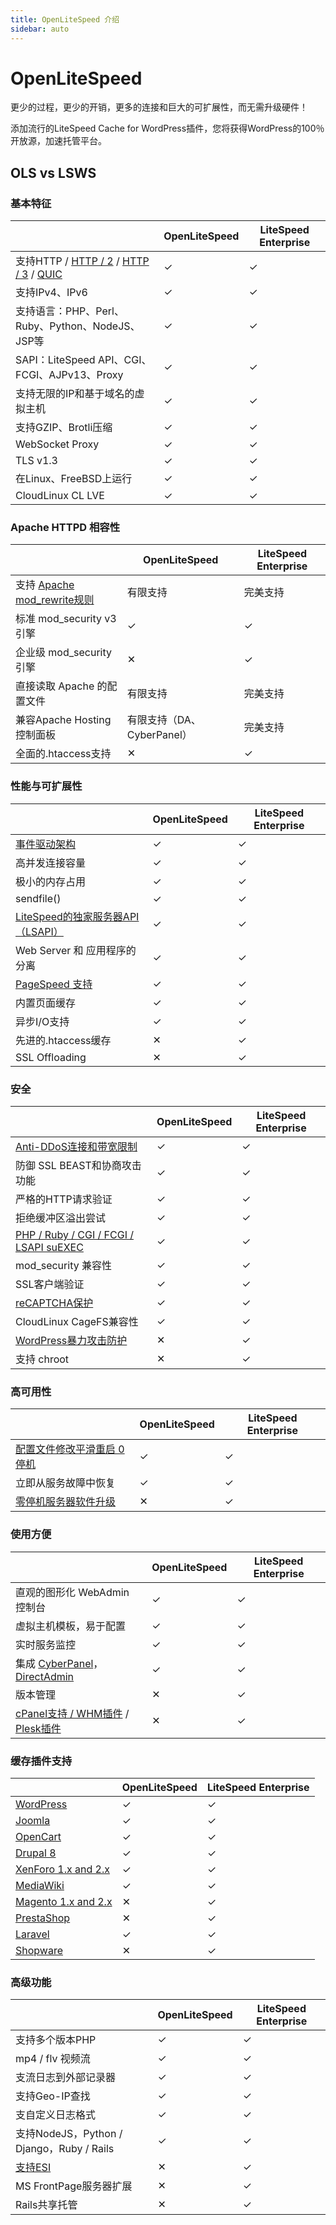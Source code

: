 ```yaml
---
title: OpenLiteSpeed 介绍
sidebar: auto
---
```


# OpenLiteSpeed

更少的过程，更少的开销，更多的连接和巨大的可扩展性，而无需升级硬件！

添加流行的LiteSpeed Cache for WordPress插件，您将获得WordPress的100％开放源，加速托管平台。



## OLS vs LSWS

### 基本特征

|                                                              | OpenLiteSpeed | LiteSpeed Enterprise |
| ------------------------------------------------------------ | ------------- | -------------------- |
| 支持HTTP / [HTTP / 2](https://www.litespeedtech.com/products/litespeed-web-server/features/http-2-support) / [HTTP / 3](https://www.litespeedtech.com/http3-solutions)  / [QUIC](https://www.litespeedtech.com/products/litespeed-web-server/features/quic-support) | ✓             | ✓                    |
| 支持IPv4、IPv6                                               | ✓             | ✓                    |
| 支持语言：PHP、Perl、Ruby、Python、NodeJS、JSP等             | ✓             | ✓                    |
| SAPI：LiteSpeed API、CGI、FCGI、AJPv13、Proxy                | ✓             | ✓                    |
| 支持无限的IP和基于域名的虚拟主机                             | ✓             | ✓                    |
| 支持GZIP、Brotli压缩                                         | ✓             | ✓                    |
| WebSocket Proxy                                              | ✓             | ✓                    |
| TLS v1.3                                                     | ✓             | ✓                    |
| 在Linux、FreeBSD上运行                                       | ✓             | ✓                    |
| CloudLinux CL LVE                                            | ✓             | ✓                    |

###  Apache HTTPD 相容性

|                                                              | OpenLiteSpeed              | LiteSpeed Enterprise |
| ------------------------------------------------------------ | -------------------------- | -------------------- |
| 支持 [Apache mod_rewrite规则](https://www.litespeedtech.com/docs/webserver/config/rewrite) | 有限支持                   | 完美支持             |
| 标准 mod_security v3 引擎                                    | ✓                          | ✓                    |
| 企业级 mod_security 引擎                                     | ✕                          | ✓                    |
| 直接读取 Apache 的配置文件                                   | 有限支持                   | 完美支持             |
| 兼容Apache Hosting控制面板                                   | 有限支持（DA、CyberPanel） | 完美支持             |
| 全面的.htaccess支持                                          | ✕                          | ✓                    |

### 性能与可扩展性

|                                                              | OpenLiteSpeed | LiteSpeed Enterprise |
| ------------------------------------------------------------ | ------------- | -------------------- |
| [事件驱动架构](https://www.litespeedtech.com/products/litespeed-web-server/features/event-driven-architecture) | ✓             | ✓                    |
| 高并发连接容量                                               | ✓             | ✓                    |
| 极小的内存占用                                               | ✓             | ✓                    |
| sendfile()                                                   | ✓             | ✓                    |
| [LiteSpeed的独家服务器API（LSAPI）](https://www.litespeedtech.com/open-source/litespeed-sapi/php) | ✓             | ✓                    |
| Web Server 和 应用程序的分离                                 | ✓             | ✓                    |
| [PageSpeed 支持](https://www.litespeedtech.com/support/wiki/doku.php/litespeed_wiki:config:enable_pagespeed) | ✓             | ✓                    |
| 内置页面缓存                                                 | ✓             | ✓                    |
| 异步I/O支持                                                  | ✓             | ✓                    |
| 先进的.htaccess缓存                                          | ✕             | ✓                    |
| SSL Offloading                                               | ✕             | ✓                    |

### 安全

|                                                              | OpenLiteSpeed | LiteSpeed Enterprise |
| ------------------------------------------------------------ | ------------- | -------------------- |
| [Anti-DDoS连接和带宽限制](https://www.litespeedtech.com/products/litespeed-web-server/features/anti-ddos-advances) | ✓             | ✓                    |
| 防御 SSL BEAST和协商攻击功能                                 | ✓             | ✓                    |
| 严格的HTTP请求验证                                           | ✓             | ✓                    |
| 拒绝缓冲区溢出尝试                                           | ✓             | ✓                    |
| [PHP / Ruby / CGI / FCGI / LSAPI suEXEC](https://www.litespeedtech.com/open-source/litespeed-sapi/php/process-modes-comparison) | ✓             | ✓                    |
| mod_security 兼容性                                          | ✓             | ✓                    |
| SSL客户端验证                                                | ✓             | ✓                    |
| [reCAPTCHA保护](https://www.litespeedtech.com/solutions/anti-ddos/recaptcha) | ✓             | ✓                    |
| CloudLinux CageFS兼容性                                      | ✓             | ✓                    |
| [WordPress暴力攻击防护](https://www.litespeedtech.com/support/wiki/doku.php/litespeed_wiki:lslb:wordpress-protection) | ✕             | ✓                    |
| 支持 chroot                                                  | ✕             | ✓                    |

### 高可用性

|                                                              | OpenLiteSpeed | LiteSpeed Enterprise |
| ------------------------------------------------------------ | ------------- | -------------------- |
| [配置文件修改平滑重启 0停机](https://www.litespeedtech.com/products/litespeed-web-server/features/zero-downtime-server-management) | ✓             | ✓                    |
| 立即从服务故障中恢复                                         | ✓             | ✓                    |
| [零停机服务器软件升级](https://www.litespeedtech.com/products/litespeed-web-server/features/zero-downtime-server-management) | ✕             | ✓                    |

### 使用方便

|                                                              | OpenLiteSpeed | LiteSpeed Enterprise |
| ------------------------------------------------------------ | ------------- | -------------------- |
| 直观的图形化 WebAdmin 控制台                                 | ✓             | ✓                    |
| 虚拟主机模板，易于配置                                       | ✓             | ✓                    |
| 实时服务监控                                                 | ✓             | ✓                    |
| 集成 [CyberPanel](https://cyberpanel.net/)，[DirectAdmin](https://www.litespeedtech.com/support/wiki/doku.php/litespeed_wiki:directadmin:custombuild-installation) | ✓             | ✓                    |
| 版本管理                                                     | ✕             | ✓                    |
| [cPanel支持 / WHM插件](https://www.litespeedtech.com/products/litespeed-web-server/control-panel-plugins/cpanel) / [Plesk插件](https://www.litespeedtech.com/products/litespeed-web-server/control-panel-plugins/plesk) | ✕             | ✓                    |

### 缓存插件支持

|                                                              | OpenLiteSpeed | LiteSpeed Enterprise |
| ------------------------------------------------------------ | ------------- | -------------------- |
| [WordPress](https://www.litespeedtech.com/products/cache-plugins/wordpress-acceleration) | ✓             | ✓                    |
| [Joomla](https://www.litespeedtech.com/products/cache-plugins/joomla-acceleration) | ✓             | ✓                    |
| [OpenCart](https://www.litespeedtech.com/products/cache-plugins/opencart-acceleration) | ✓             | ✓                    |
| [Drupal 8](https://www.litespeedtech.com/products/cache-plugins/drupal-acceleration) | ✓             | ✓                    |
| [XenForo 1.x and 2.x](https://www.litespeedtech.com/products/cache-plugins/xenforo-acceleration) | ✓             | ✓                    |
| [MediaWiki](https://www.litespeedtech.com/products/cache-plugins/mediawiki-acceleration) | ✓             | ✓                    |
| [Magento 1.x and 2.x](https://www.litespeedtech.com/products/cache-plugins/magento-acceleration) | ✕             | ✓                    |
| [PrestaShop](https://www.litespeedtech.com/products/cache-plugins/prestashop-acceleration) | ✕             | ✓                    |
| [Laravel](https://www.litespeedtech.com/products/cache-plugins/laravel-acceleration) | ✓             | ✓                    |
| [Shopware](https://www.litespeedtech.com/products/cache-plugins/shopware-acceleration) | ✕             | ✓                    |

### 高级功能

|                                                              | OpenLiteSpeed | LiteSpeed Enterprise |
| ------------------------------------------------------------ | ------------- | -------------------- |
| 支持多个版本PHP                                              | ✓             | ✓                    |
| mp4 / flv 视频流                                             | ✓             | ✓                    |
| 支流日志到外部记录器                                         | ✓             | ✓                    |
| 支持Geo-IP查找                                               | ✓             | ✓                    |
| 支自定义日志格式                                             | ✓             | ✓                    |
| 支持NodeJS，Python / Django，Ruby / Rails                    | ✓             | ✓                    |
| [支持ESI](https://www.litespeedtech.com/products/features/edge-side-includes) | ✕             | ✓                    |
| MS FrontPage服务器扩展                                       | ✕             | ✓                    |
| Rails共享托管                                                | ✕             | ✓                    |